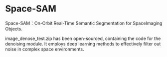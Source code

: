# Space-SAM
Space-SAM：On-Orbit Real-Time Semantic Segmentation for SpaceImaging Objects.

image_denose_test.zip has been open-sourced, containing the code for the denoising module. It employs deep learning methods to effectively filter out noise in complex space environments.

